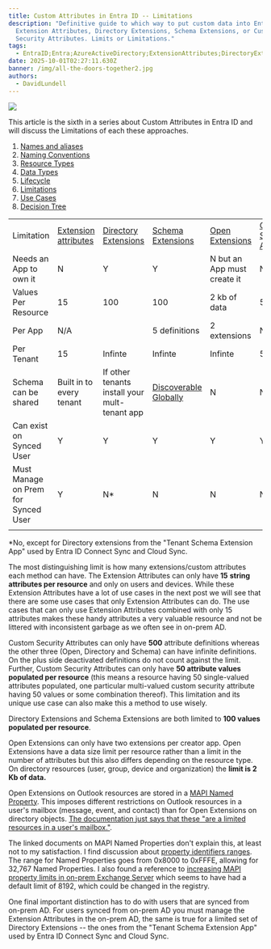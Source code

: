 ```yaml
---
title: Custom Attributes in Entra ID -- Limitations
description: "Definitive guide to which way to put custom data into Entra ID:
  Extension Attributes, Directory Extensions, Schema Extensions, or Custom
  Security Attributes. Limits or Limitations."
tags:
  - EntraID;Entra;AzureActiveDirectory;ExtensionAttributes;DirectoryExtensions;SchemaExtensions;CustomSecurityAttributes;
date: 2025-10-01T02:27:11.630Z
banner: /img/all-the-doors-together2.jpg
authors:
  - DavidLundell
---
```

![](/img/all-the-doors-together2.jpg)

This article is the sixth in a series about Custom Attributes in Entra ID and will discuss the Limitations of each these approaches.

1. [Names and aliases](/blog/2025/09/custom-attributes-in-entra-id/#names-and-aliases)
2. [N﻿aming Conventions](/blog/2025/09/custom-attributes-in-entra-id-naming-conventions/)
3. [R﻿esource Types](/blog/2025/09/custom-attributes-in-entra-id-resource-types/)
4. [D﻿ata Types](/blog/2025/09/custom-attributes-in-entra-id-data-types/)
5. [L﻿ifecycle](/blog/2025/09/custom-attributes-in-entra-id-lifecycle/)
6. [L﻿imitations](/blog/2025/09/custom-attributes-in-entra-id-limitations/)
7. [U﻿se Cases](/blog/2025/09/custom-attributes-in-entra-id-use-cases/)
8. [Decision Tree](/blog/2025/09/custom-attributes-in-entra-id-decision-tree/)

|                                     |                                                                                                                       |                                                                                                                                          |                                                                                                                                                |                                                                                                             |                                                                                                                        |
| ----------------------------------- | --------------------------------------------------------------------------------------------------------------------- | ---------------------------------------------------------------------------------------------------------------------------------------- | ---------------------------------------------------------------------------------------------------------------------------------------------- | ----------------------------------------------------------------------------------------------------------- | ---------------------------------------------------------------------------------------------------------------------- |
| Limitation                          | [Extension attributes](https://learn.microsoft.com/en-us/graph/extensibility-overview?tabs=http#extension-attributes) | [Directory Extensions](https://learn.microsoft.com/en-us/graph/extensibility-overview?tabs=http#directory-microsoft-entra-id-extensions) | [Schema Extensions](https://learn.microsoft.com/en-us/graph/extensibility-overview?tabs=http#schema-extensions)                                | [Open Extensions](https://learn.microsoft.com/en-us/graph/extensibility-overview?tabs=http#open-extensions) | [Custom Security Attributes](https://learn.microsoft.com/en-us/entra/fundamentals/custom-security-attributes-overview) |
| Needs an App to own it              | N                                                                                                                     | Y                                                                                                                                        | Y                                                                                                                                              | N but an App must create it                                                                                 | N                                                                                                                      |
| Values Per Resource                 | 15                                                                                                                    | 100                                                                                                                                      | 100                                                                                                                                            | 2 kb of data                                                                                                | 50                                                                                                                     |
| Per App                             | N/A                                                                                                                   |                                                                                                                                          | 5 definitions                                                                                                                                  | 2 extensions                                                                                                | N/A                                                                                                                    |
| Per Tenant                          | 15                                                                                                                    | Infinte                                                                                                                                  | Infinte                                                                                                                                        | Infinte                                                                                                     | 500                                                                                                                    |
| Schema can be shared                | Built in to every tenant                                                                                              | If other tenants install your mult-tenant app                                                                                            | [Discoverable Globally](https://learn.microsoft.com/en-us/graph/extensibility-schema-groups?tabs=http#step-1-view-available-schema-extensions) | N                                                                                                           | N                                                                                                                      |
| Can exist on Synced User            | Y                                                                                                                     | Y                                                                                                                                        | Y                                                                                                                                              | Y                                                                                                           | Y                                                                                                                      |
| Must Manage on Prem for Synced User | Y                                                                                                                     | N*                                                                                                                                       | N                                                                                                                                              | N                                                                                                           | N                                                                                                                      |
|                                     |                                                                                                                       |                                                                                                                                          |                                                                                                                                                |                                                                                                             |                                                                                                                        |

\*﻿No, except for Directory extensions from the "Tenant Schema Extension App" used by Entra ID Connect Sync and Cloud Sync.

T﻿he most distinguishing limit is how many extensions/custom attributes each method can have. The Extension Attributes can only have **15** **string attributes per resource** and only on users and devices. While these Extension Attributes have a lot of use cases in the next post we will see that there are some use cases that only Extension Attributes can do. The use cases that can only use Extension Attributes combined with only 15 attributes makes these handy attributes a very valuable resource and not be littered with inconsistent garbage as we often see in on-prem AD.

C﻿ustom Security Attributes can only have **500** attribute definitions whereas the other three (Open, Directory and Schema) can have infinite definitions. On the plus side deactivated definitions do not count against the limit. Further, Custom Security Attributes can only have **50 attribute values populated per resource** (this means a resource having 50 single-valued attributes populated, one particular multi-valued custom security attribute having 50 values or some combination thereof). This limitation and its unique use case can also make this a method to use wisely.

D﻿irectory Extensions and Schema Extensions are both limited to **100 values populated per resource**. 

Open Extensions can only have two extensions per creator app. Open Extensions have a data size limit per resource rather than a limit in the number of attributes but this also differs depending on the resource type. On directory resources (user, group, device and organization) the **limit is 2 Kb of data.** 

Open Extensions on Outlook resources are stored in a [MAPI Named Property](https://learn.microsoft.com/en-us/office/client-developer/outlook/mapi/mapi-named-properties). This imposes different restrictions  on Outlook resources in a user's mailbox (message, event, and contact) than for Open Extensions on directory objects. [The documentation just says that these "are a limited resources in a user's mailbox."](https://learn.microsoft.com/en-us/graph/extensibility-overview?tabs=http#comparison-of-extension-types). 

The linked documents on MAPI Named Properties don't explain this, at least not to my satisfaction. I find discussion about [property identifiers ranges](https://learn.microsoft.com/en-us/office/client-developer/outlook/mapi/property-identifier-ranges). The range for Named Properties goes from 0x8000 to 0xFFFE, allowing for 32,767 Named Properties. I also found a reference to [increasing MAPI property limits in on-prem Exchange Server](https://help.bittitan.com/hc/en-us/articles/1260800182350-Exchange-Mailbox-Migration-Troubleshooting#h_01HS95EZTJW0MN0EHDQKYNK266) which seems to have had a default limit of 8192, which could be changed in the registry. 


O﻿ne final important distinction has to do with users that are synced from on-prem AD. For users synced from on-prem AD you must manage the Extension Attributes in the on-prem AD, the same is true for a limited set of Directory Extensions -- the ones from the "Tenant Schema Extension App" used by Entra ID Connect Sync and Cloud Sync.